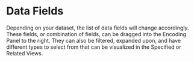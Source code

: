 # Data Fields

Depending on your dataset, the list of data fields will change accordingly. These fields, or combination of fields, can be dragged into the Encoding Panel to the right. They can also be  filtered, expanded upon, and have different types to select from that can be visualized in the Specified or Related Views.

